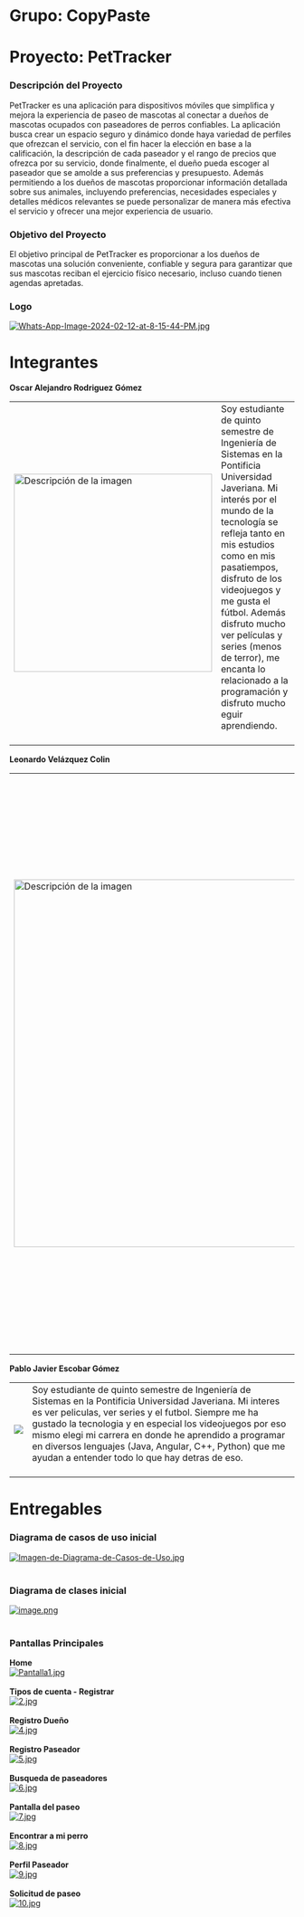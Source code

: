 # Grupo: CopyPaste
# Proyecto: PetTracker

### Descripción del Proyecto

PetTracker es una aplicación para dispositivos móviles que simplifica y mejora la experiencia de paseo de mascotas al conectar a dueños de mascotas ocupados con paseadores de perros confiables. La aplicación busca crear un espacio seguro y dinámico donde haya variedad de perfiles que ofrezcan el servicio, con el fin hacer la elección en base a la calificación, la descripción de cada paseador y el rango de precios que ofrezca por su servicio, donde finalmente, el dueño pueda escoger al  paseador que se amolde a sus preferencias y presupuesto. Además permitiendo a los dueños de mascotas proporcionar información detallada sobre sus animales, incluyendo preferencias, necesidades especiales y detalles médicos relevantes se puede personalizar de manera más efectiva el servicio y ofrecer una mejor experiencia de usuario.
<br>
### Objetivo del Proyecto
El objetivo principal de PetTracker es proporcionar a los dueños de mascotas una solución conveniente, confiable y segura para garantizar que sus mascotas reciban el ejercicio físico necesario, incluso cuando tienen agendas apretadas.<br>
### Logo
[![Whats-App-Image-2024-02-12-at-8-15-44-PM.jpg](https://i.postimg.cc/59L0D3Wm/Whats-App-Image-2024-02-12-at-8-15-44-PM.jpg)](https://postimg.cc/MXZqQ1Tc)<br>

# Integrantes

**Oscar Alejandro Rodriguez Gómez**<br>
<table>
  <tr>
    <td>
      <a href="[https://postimg.cc/qzkhgtfQ](https://postimg.cc/bd3Mbr69)">
        <img src="https://i.postimg.cc/wj1hYf83/image.png" width="350" alt="Descripción de la imagen">
      </a>
    </td>
    <td>
      Soy estudiante de quinto semestre de Ingeniería de Sistemas en la Pontificia Universidad Javeriana. Mi interés por el mundo de la tecnología se refleja tanto en mis estudios como en mis pasatiempos, disfruto de los videojuegos y me gusta el fútbol. Además disfruto mucho ver películas y series (menos de terror), me encanta lo relacionado a la programación y disfruto mucho eguir aprendiendo. <br><br>
    </td>
  </tr>
</table>


**Leonardo Velázquez Colin**<br>
<table>
  <tr>
    <td>
      <a href="[https://postimg.cc/qzkhgtfQ](https://postimg.cc/bd3Mbr69)">
        <img src="https://i.postimg.cc/kXBhhJhz/Imagen23.jpg" width="650" alt="Descripción de la imagen">
      </a>
    </td>
    <td>
      Soy estudiante de quinto semestre de Ingeniería de Sistemas en la Pontificia Universidad Javeriana. En mi tiempo libre me gusta leer mientras escucho musica, tambien me encanta ver peliculas y ver series. Mi genero favorito es el terror, tanto en libros como en peliculas. Me interesa mucho el mundo de la programcion, donde he hecho algunos cursos de programcion en distintos ide's y lenguajes (como node.js, javascript, prossecing, etc). Tambien formo parte del semillero y grupo estidiantil RAS, donde soy miembro Senior.<br><br>
    </td>
  </tr>
</table>


**Pablo Javier Escobar Gómez**
<table>
  <tr>
    <td>
      <a href="[https://postimg.cc/qzkhgtfQ](https://postimg.cc/bd3Mbr69)">
        <img src="https://i.postimg.cc/MpRMhtGq/Whats-App-Image-2024-02-14-at-10-39-46-PM.jpg">
      </a>
    </td>
    <td>
      Soy estudiante de quinto semestre de Ingeniería de Sistemas en la Pontificia Universidad Javeriana. Mi interes es ver peliculas, ver series y el futbol. Siempre me ha gustado la tecnologia y en especial los videojuegos por eso mismo elegi mi carrera en donde he aprendido a programar en diversos lenguajes (Java, Angular, C++, Python) que me ayudan a entender todo lo que hay detras de eso. <br><br>
    </td>
  </tr>
</table>

# Entregables
### Diagrama de casos de uso inicial<br>
[![Imagen-de-Diagrama-de-Casos-de-Uso.jpg](https://i.postimg.cc/TY6XzWgF/Imagen-de-Diagrama-de-Casos-de-Uso.jpg)](https://postimg.cc/bd3Mbr69)<br><br>


### Diagrama de clases inicial<br>
[![image.png](https://i.postimg.cc/DzxsJcwG/image.png)](https://postimg.cc/McjXgVRZ)<br><br>

### Pantallas Principales
**Home**<br>
[![Pantalla1.jpg](https://i.postimg.cc/506qx3Q3/Pantalla1.jpg)](https://postimg.cc/ftQ0CYKt)<br><br>
**Tipos de cuenta - Registrar**<br>
[![2.jpg](https://i.postimg.cc/13d3krPP/2.jpg)](https://postimg.cc/87hGWWjn)<br><br>
**Registro Dueño**<br>
[![4.jpg](https://i.postimg.cc/4x9D36VX/4.jpg)](https://postimg.cc/PCd338S7)<br><br>
**Registro Paseador**<br>
[![5.jpg](https://i.postimg.cc/k5PkR2vK/5.jpg)](https://postimg.cc/21THP8JS)<br><br>
**Busqueda de paseadores**<br>
[![6.jpg](https://i.postimg.cc/C1FXJ9tK/6.jpg)](https://postimg.cc/94nLQgc3)<br><br>
**Pantalla del paseo**<br>
[![7.jpg](https://i.postimg.cc/XqPPjqvZ/7.jpg)](https://postimg.cc/30g19Km7)<br><br>
**Encontrar a mi perro**<br>
[![8.jpg](https://i.postimg.cc/sDtLbM8q/8.jpg)](https://postimg.cc/rKNgrwqN)<br><br>
**Perfil Paseador**<br>
[![9.jpg](https://i.postimg.cc/YSxy4b9B/9.jpg)](https://postimg.cc/GBHjVPGX)<br><br>
**Solicitud de paseo**<br>
[![10.jpg](https://i.postimg.cc/xjZpbk08/10.jpg)](https://postimg.cc/nMvGyh9f)<br><br>


